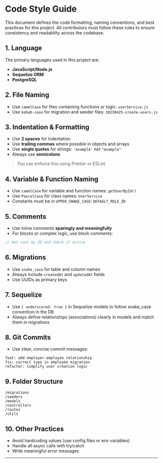 # Code Style Guide

This document defines the code formatting, naming conventions, and best practices for this project. All contributors must follow these rules to ensure consistency and readability across the codebase.

## 1. Language

The primary languages used in this project are:
- **JavaScript/Node.js**
- **Sequelize ORM**
- **PostgreSQL**

## 2. File Naming

- Use `camelCase` for files containing functions or logic: `userService.js`
- Use `kebab-case` for migration and seeder files: `20230425-create-users.js`

## 3. Indentation & Formatting

- Use **2 spaces** for indentation
- Use **trailing commas** where possible in objects and arrays
- Use **single quotes** for strings: `'example'` not `"example"`
- Always use **semicolons**

> You can enforce this using Prettier or ESLint

## 4. Variable & Function Naming

- Use `camelCase` for variable and function names: `getUserById()`
- Use `PascalCase` for class names: `UserService`
- Constants must be in `UPPER_SNAKE_CASE`: `DEFAULT_ROLE_ID`

## 5. Comments

- Use inline comments **sparingly and meaningfully**
- For blocks or complex logic, use block comments:
```js
// Get user by ID and check if active
```

## 6. Migrations

- Use `snake_case` for table and column names
- Always include `createdAt` and `updatedAt` fields
- Use UUIDs as primary keys

## 7. Sequelize

- Use `{ underscored: true }` in Sequelize models to follow snake_case convention in the DB
- Always define relationships (associations) clearly in models and match them in migrations

## 8. Git Commits

- Use clear, concise commit messages:
```
feat: add employer-employee relationship
fix: correct typo in employee migration
refactor: simplify user creation logic
```

## 9. Folder Structure

```
/migrations
/seeders
/models
/controllers
/routes
/utils
```

## 10. Other Practices

- Avoid hardcoding values (use config files or env variables)
- Handle all async calls with try/catch
- Write meaningful error messages

---